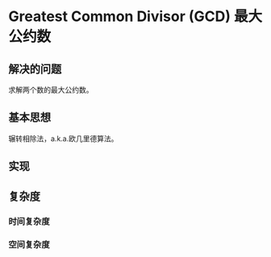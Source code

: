# Greatest Common Divisor (GCD) 最大公约数

## 解决的问题

求解两个数的最大公约数。

## 基本思想

辗转相除法，a.k.a.欧几里德算法。

## 实现

## 复杂度

### 时间复杂度

### 空间复杂度